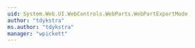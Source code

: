 ```yaml
---
uid: System.Web.UI.WebControls.WebParts.WebPartExportMode
author: "tdykstra"
ms.author: "tdykstra"
manager: "wpickett"
---
```

